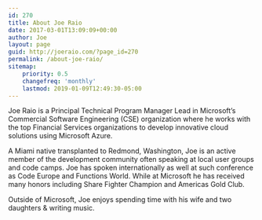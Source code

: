 ```yaml
---
id: 270
title: About Joe Raio
date: 2017-03-01T13:09:09+00:00
author: Joe
layout: page
guid: http://joeraio.com/?page_id=270
permalink: /about-joe-raio/
sitemap:
    priority: 0.5
    changefreq: 'monthly'
    lastmod: 2019-01-09T12:49:30-05:00
---
```

Joe Raio is a Principal Technical Program Manager Lead in Microsoft’s Commercial Software Engineering (CSE) organization where he works with the top Financial Services organizations to develop innovative cloud solutions using Microsoft Azure.

A Miami native transplanted to Redmond, Washington, Joe is an active member of the development community often speaking at local user groups and code camps. Joe has spoken internationally as well at such conference as Code Europe and Functions World. While at Microsoft he has received many honors including Share Fighter Champion and Americas Gold Club.

Outside of Microsoft, Joe enjoys spending time with his wife and two daughters & writing music.
